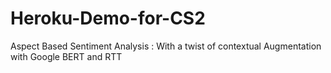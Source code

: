 # Heroku-Demo-for-CS2
Aspect Based Sentiment Analysis :  With a twist of contextual Augmentation with Google BERT and RTT
